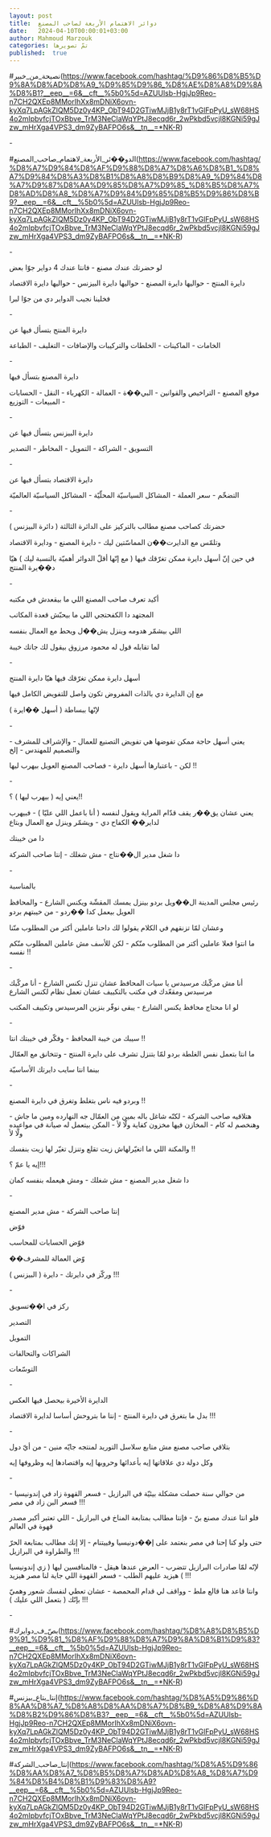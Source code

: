 ```yaml
---
layout: post
title:  دوائر الاهتمام الأربعة لصاحب المصنع
date:   2024-04-10T00:00:01+03:00
author: Mahmoud Marzouk
categories: تمّ تصويرها
published:  true
---
```

\#نصيحة_من_خبير(https://www.facebook.com/hashtag/%D9%86%D8%B5%D9%8A%D8%AD%D8%A9_%D9%85%D9%86_%D8%AE%D8%A8%D9%8A%D8%B1?__eep__=6&__cft__%5b0%5d=AZUUlsb-HgjJp9Reo-n7CH2QXEp8MMorIhXx8mDNiX6ovn-kyXq7LpAGkZlQM5Dz0y4KP_ObT94D2GTiwMJjB1y8rT1vGlFpPyU_sW68HS4o2mIpbvfcjTOxBbve_TrM3NeClaWqYPtJ8ecqd6r_2wPkbd5vcjl8KGNi59gJzw_mHrXga4VPS3_dm9ZyBAFPO6s&__tn__=*NK-R)

\-

\#الدو��ئر_الأربعة_لاهتمام_صاحب_المصنع(https://www.facebook.com/hashtag/%D8%A7%D9%84%D8%AF%D9%88%D8%A7%D8%A6%D8%B1_%D8%A7%D9%84%D8%A3%D8%B1%D8%A8%D8%B9%D8%A9_%D9%84%D8%A7%D9%87%D8%AA%D9%85%D8%A7%D9%85_%D8%B5%D8%A7%D8%AD%D8%A8_%D8%A7%D9%84%D9%85%D8%B5%D9%86%D8%B9?__eep__=6&__cft__%5b0%5d=AZUUlsb-HgjJp9Reo-n7CH2QXEp8MMorIhXx8mDNiX6ovn-kyXq7LpAGkZlQM5Dz0y4KP_ObT94D2GTiwMJjB1y8rT1vGlFpPyU_sW68HS4o2mIpbvfcjTOxBbve_TrM3NeClaWqYPtJ8ecqd6r_2wPkbd5vcjl8KGNi59gJzw_mHrXga4VPS3_dm9ZyBAFPO6s&__tn__=*NK-R)

\-

لو حضرتك عندك مصنع - فانتا عندك 4 دواير جوّا بعض

دايرة المنتج - حواليها دايرة المصنع - حواليها دايرة البيزنس - حواليها
دايرة الاقتصاد

فخلينا نجيب الدواير دي من جوّا لبرا

\-

دايرة المنتج بتسأل فيها عن

الخامات - الماكينات - الخلطات والتركيبات والإضافات - التغليف -
الطباعة

\-

دايرة المصنع بتسأل فيها

موقع المصنع - التراخيص والقوانين - البي��ة - العمالة - الكهرباء -
النقل - الحسابات - المبيعات - التوزيع

\-

دايرة البيزنس بتسأل فيها عن

التسويق - الشراكة - التمويل - المخاطر - التصدير

\-

دايرة الاقتصاد بتسأل فيها عن

التضخّم - سعر العملة - المشاكل السياسيّة المحلّيّة - المشاكل السياسيّة
العالميّة

\-

حضرتك كصاحب مصنع مطالب بالتركيز على الدائرة الثالثة ( دائرة
البيزنس )

وتلمّس مع الدايرت��ن المماسّتين ليك - دايرة المصنع - ودايرة
الاقتصاد

في حين إنّ أسهل دايرة ممكن تغرّقك فيها ( مع إنّها أقلّ الدوائر أهميّة
بالنسبة ليك ) هيّا د��يرة المنتج

\-

أكيد تعرف صاحب المصنع اللي ما بيقعدش في مكتبه

المجتهد دا الكفحتجي اللي ما بيحبّش قعدة المكاتب

اللي بيشمّر هدومه وينزل يش��ل ويحط مع العمال بنفسه

لما تقابله قول له محمود مرزوق بيقول لك جاتك خيبة

\-

أسهل دايرة ممكن تغرّقك فيها هيّا دايرة المنتج

مع إن الدايرة دي بالذات المفروض تكون واصل للتفويض الكامل
فيها

لإنّها ببساطة ( أسهل ��ايرة )

\-

يعني أسهل حاجة ممكن تفوضها هي تفويض التصنيع للعمال - والإشراف للمشرف -
والتصميم للمهندس - إلخ

لكن - باعتبارها أسهل دايرة - فصاحب المصنع العويل بيهرب ليها
!!

\-

يعني إيه ( بيهرب ليها ) ؟!!

يعني عشان يق��ر يقف قدّام المراية ويقول لنفسه ( أنا باعمل اللي عليّا ) -
فبيهرب لداير�� الكفاح دي - ويشمّر وينزل مع العمال وبتاع

دا من خيبتك

دا شغل مدير ال��نتاج - مش شغلك - إنتا صاحب الشركة

\-

بالمناسبة

رئيس مجلس المدينة ال��ويل بردو بينزل يمسك المقشّة ويكنس الشارع - والمحافظ
العويل بيعمل كدا ��ردو - من خيبتهم بردو

وعشان لمّا تزنقهم في الكلام يقولوا لك داحنا عاملين أكتر من المطلوب
منّنا

ما انتوا فعلا عاملين أكتر من المطلوب منّكم - لكن للأسف مش عاملين المطلوب
منّكم نفسه !!

\-

أنا مش مركّبك مرسيدس يا سيات المحافظ عشان تنزل تكنس الشارع - أنا مركّبك
مرسيدس ومقعّدك في مكتب بالتكييف عشان تعمل نظام لكنس الشارع

لو انا محتاج محافظ يكنس الشارع - يبقى نوفّر بنزين المرسيدس وتكييف
المكتب

\-

سيبك من خيبة المحافظ - وفكّر في خيبتك انتا !!

ما انتا بتعمل نفس الغلطة بردو لمّا بتنزل تشرف على دايرة المنتج - وتتخانق
مع العمّال

بينما انتا سايب دايرتك الأساسيّة

\-

وبردو فيه ناس بتغلط وتغرق في دايرة المصنع !!

هتلاقيه صاحب الشركة - لكنّه شاغل باله بمين من العمّال جه النهارده ومين ما
جاش - وهنخصم له كام - المخازن فيها مخزون كفاية ولّا لأ - المكن بيتعمل له
صيانة في مواعيده ولّا لأ

والمكنة اللي ما اتغيّرلهاش زيت تقلع وتنزل تغيّر لها زيت بنفسك
!!

إيه يا عمّ ؟!!!

دا شغل مدير المصنع - مش شغلك - ومش هيعمله بنفسه كمان

\-

إنتا صاحب الشركة - مش مدير المصنع

فوّض

فوّض الحسابات للمحاسب

��وّض العمالة للمشرف

وركّز في دايرتك - دايرة ( البيزنس ) !!!

\-

ركز في ا��تسويق

التصدير

التمويل

الشراكات والتحالفات

التوسّعات

\-

الدايرة الأخيرة بيحصل فيها العكس

بدل ما بتغرق في دايرة المنتج - إنتا ما بتروحش أساسا لدايرة
الاقتصاد !!!

\-

بتلاقي صاحب مصنع مش متابع سلاسل التوريد لمنتجه جايّه منين - من أيّ
دول

وكل دولة دي علاقاتها إيه بأعدائها وحروبها إيه واقتصادها إيه وظروفها
إيه

\-

من حوالي سنة حصلت مشكلة بيئيّة في البرازيل - فسعر القهوة زاد في
إندونيسيا - فسعر البن زاد في مصر !!!

فلو انتا عندك مصنع بنّ - فإنتا مطالب بمتابعة المناخ في البرازيل - اللي
تعتبر أكبر مصدر قهوة في العالم

حتى ولو كنا إحنا في مصر بنعتمد على إ��دونيسيا وفييتنام - إلا إنك مطالب
بمتابعة الحرّ والطراوة في البرازيل !!!

لإنّه لمّا صادرات البرازيل تتضرب - العرض عندها هيقل - فالمنافسين ليها (
زي إندونيسيا ) هيزيد عليهم الطلب - فسعر القهوة اللي جاية لنا مصر
هيزيد !!!

وانتا قاعد هنا قالع ملط - وواقف لي قدام المحمصة - عشان تعطي لنفسك شعور
وهميّ بإنّك ( بتعمل اللي عليك ) !!!

\-

\#بصّ\_ف_دوايرك(https://www.facebook.com/hashtag/%D8%A8%D8%B5%D9%91_%D9%81_%D8%AF%D9%88%D8%A7%D9%8A%D8%B1%D9%83?__eep__=6&__cft__%5b0%5d=AZUUlsb-HgjJp9Reo-n7CH2QXEp8MMorIhXx8mDNiX6ovn-kyXq7LpAGkZlQM5Dz0y4KP_ObT94D2GTiwMJjB1y8rT1vGlFpPyU_sW68HS4o2mIpbvfcjTOxBbve_TrM3NeClaWqYPtJ8ecqd6r_2wPkbd5vcjl8KGNi59gJzw_mHrXga4VPS3_dm9ZyBAFPO6s&__tn__=*NK-R)

\#إنتا_بتاع_بيزنس(https://www.facebook.com/hashtag/%D8%A5%D9%86%D8%AA%D8%A7_%D8%A8%D8%AA%D8%A7%D8%B9_%D8%A8%D9%8A%D8%B2%D9%86%D8%B3?__eep__=6&__cft__%5b0%5d=AZUUlsb-HgjJp9Reo-n7CH2QXEp8MMorIhXx8mDNiX6ovn-kyXq7LpAGkZlQM5Dz0y4KP_ObT94D2GTiwMJjB1y8rT1vGlFpPyU_sW68HS4o2mIpbvfcjTOxBbve_TrM3NeClaWqYPtJ8ecqd6r_2wPkbd5vcjl8KGNi59gJzw_mHrXga4VPS3_dm9ZyBAFPO6s&__tn__=*NK-R)

\#إنتا_صاحب_الشركة(https://www.facebook.com/hashtag/%D8%A5%D9%86%D8%AA%D8%A7_%D8%B5%D8%A7%D8%AD%D8%A8_%D8%A7%D9%84%D8%B4%D8%B1%D9%83%D8%A9?__eep__=6&__cft__%5b0%5d=AZUUlsb-HgjJp9Reo-n7CH2QXEp8MMorIhXx8mDNiX6ovn-kyXq7LpAGkZlQM5Dz0y4KP_ObT94D2GTiwMJjB1y8rT1vGlFpPyU_sW68HS4o2mIpbvfcjTOxBbve_TrM3NeClaWqYPtJ8ecqd6r_2wPkbd5vcjl8KGNi59gJzw_mHrXga4VPS3_dm9ZyBAFPO6s&__tn__=*NK-R)
